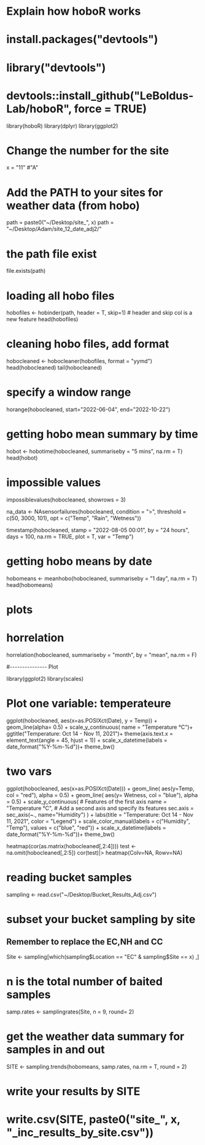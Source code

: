 # Explain how hoboR works

# install.packages("devtools")
# library("devtools")
# devtools::install_github("LeBoldus-Lab/hoboR", force = TRUE)
library(hoboR)
library(dplyr)
library(ggplot2)

# Change the number for the site
x = "11" #"A"

# Add the PATH to your sites for weather data (from hobo)
path = paste0("~/Desktop/site_", x)
path = "~/Desktop/Adam/site_12_date_adj2/"
# the path file exist
file.exists(path)

# loading all hobo files
hobofiles <- hobinder(path, header = T, skip=1) # header and skip col is a new feature
head(hobofiles)

# cleaning hobo files, add format
hobocleaned <- hobocleaner(hobofiles, format = "yymd")
head(hobocleaned)
tail(hobocleaned)
# specify a window range 
horange(hobocleaned, start="2022-06-04", end="2022-10-22")



# getting hobo mean summary by time 
hobot <- hobotime(hobocleaned, summariseby = "5 mins", na.rm = T)
head(hobot)

# impossible values
impossiblevalues(hobocleaned, showrows = 3)

na_data <- NAsensorfailures(hobocleaned, condition = ">", threshold = c(50, 3000, 101), opt = c("Temp", "Rain", "Wetness"))

timestamp(hobocleaned, stamp = "2022-08-05 00:01", by = "24 hours", 
          days = 100, na.rm = TRUE, plot = T, var = "Temp")


# getting hobo means by date
hobomeans <- meanhobo(hobocleaned, summariseby = "1 day",  na.rm = T)
head(hobomeans)


# plots 

# horrelation 
horrelation(hobocleaned, summariseby = "month", by = "mean", na.rm = F)

#--------------- Plot 

library(ggplot2)
library(scales)

# Plot one variable: temperateure
ggplot(hobocleaned, aes(x=as.POSIXct(Date), y = Temp)) +
  geom_line(alpha= 0.5) +
  scale_y_continuous( name = "Temperature °C")+
  ggtitle("Temperature: Oct 14 - Nov 11, 2021")+
  theme(axis.text.x = element_text(angle = 45, hjust = 1)) +
  scale_x_datetime(labels = date_format("%Y-%m-%d"))+
  theme_bw()

# two vars
ggplot(hobocleaned, aes(x=as.POSIXct(Date))) +
  geom_line( aes(y=Temp, col = "red"), alpha = 0.5) + 
  geom_line( aes(y= Wetness, col = "blue"), alpha = 0.5) + 
  scale_y_continuous(
    # Features of the first axis
    name = "Temperature °C",
    # Add a second axis and specify its features
    sec.axis = sec_axis(~., name="Humidity")
  ) +
  labs(title = "Temperature: Oct 14 - Nov 11, 2021", color = "Legend") +
  scale_color_manual(labels = c("Humidity", "Temp"), values = c("blue", "red")) +
  scale_x_datetime(labels = date_format("%Y-%m-%d"))+
  theme_bw()

heatmap(cor(as.matrix(hobocleaned[,2:4])))
test <- na.omit(hobocleaned[,2:5])
cor(test)|>
  heatmap(Colv=NA, Rowv=NA)

# reading bucket samples
sampling <- read.csv("~/Desktop/Bucket_Results_Adj.csv")

# subset your bucket sampling by site
## Remember to replace the EC,NH and CC
Site <- sampling[which(sampling$Location == "EC" & sampling$Site == x) ,]
# n is the total number of baited samples
samp.rates <- samplingrates(Site, n = 9, round= 2)
# get the weather data summary for samples in and out
SITE <- sampling.trends(hobomeans, samp.rates, na.rm = T, round = 2)

# write your results by SITE
# write.csv(SITE, paste0("site_", x, "_inc_results_by_site.csv"))


